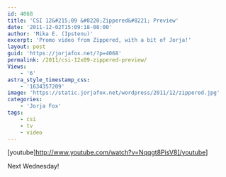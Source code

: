 ```yaml
---
id: 4068
title: 'CSI 12&#215;09 &#8220;Zippered&#8221; Preview'
date: '2011-12-02T15:09:18-08:00'
author: 'Mika E. (Ipstenu)'
excerpt: 'Promo video from Zippered, with a bit of Jorja!'
layout: post
guid: 'https://jorjafox.net/?p=4068'
permalink: /2011/csi-12x09-zippered-preview/
Views:
    - '6'
astra_style_timestamp_css:
    - '1634357209'
image: 'https://static.jorjafox.net/wordpress/2011/12/zippered.jpg'
categories:
    - 'Jorja Fox'
tags:
    - csi
    - tv
    - video
---
```


[youtube]http://www.youtube.com/watch?v=Nqqgt8PisV8[/youtube]

Next Wednesday!